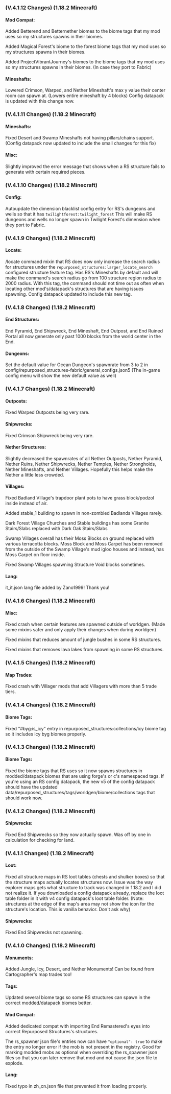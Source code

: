 ### **(V.4.1.12 Changes) (1.18.2 Minecraft)**

#### Mod Compat:
Added Betterend and Betternether biomes to the biome tags that my mod uses so my structures spawns in their biomes.

Added Magical Forest's biome to the forest biome tags that my mod uses so my structures spawns in their biomes.

Added ProjectVibrantJourney's biomes to the biome tags that my mod uses so my structures spawns in their biomes.
(In case they port to Fabric)

#### Mineshafts:
Lowered Crimson, Warped, and Nether Mineshaft's max y value their center room can spawn at. (Lowers entire mineshaft by 4 blocks)
 Config datapack is updated with this change now.


### **(V.4.1.11 Changes) (1.18.2 Minecraft)**

#### Mineshafts:
Fixed Desert and Swamp Mineshafts not having pillars/chains support.
 (Config datapack now updated to include the small changes for this fix)

#### Misc:
Slightly improved the error message that shows when a RS structure fails to generate with certain required pieces.


### **(V.4.1.10 Changes) (1.18.2 Minecraft)**

#### Config:
Autoupdate the dimension blacklist config entry for RS's dungeons and wells so that it has `twilightforest:twilight_forest`
 This will make RS dungeons and wells no longer spawn in Twilight Forest's dimension when they port to Fabric.


### **(V.4.1.9 Changes) (1.18.2 Minecraft)**

#### Locate:
/locate command mixin that RS does now only increase the search radius for structures under the
 `repurposed_structures:larger_locate_search` configured structure feature tag.
 Has RS's Mineshafts by default and will make the command's search radius go from 100 structure region radius to 2000 radius. 
 With this tag, the command should not time out as often when locating other mod's/datapack's structures that are having issues spawning.
 Config datapack updated to include this new tag.


### **(V.4.1.8 Changes) (1.18.2 Minecraft)**

#### End Structures:
End Pyramid, End Shipwreck, End Mineshaft, End Outpost, and End Ruined Portal all now generate only past 1000 blocks from the world center in the End.

#### Dungeons:
Set the default value for Ocean Dungeon's spawnrate from 3 to 2 in config/repurposed_structures-fabric/general_configs.json5
 (The in-game config menu will show the new default value as well)


### **(V.4.1.7 Changes) (1.18.2 Minecraft)**

#### Outposts:
Fixed Warped Outposts being very rare.

#### Shipwrecks:
Fixed Crimson Shipwreck being very rare.

#### Nether Structures:
Slightly decreased the spawnrates of all Nether Outposts, Nether Pyramid, Nether Ruins,
 Nether Shipwrecks, Nether Temples, Nether Strongholds, Nether Mineshafts, and Nether Villages.
 Hopefully this helps make the Nether a little less crowded.

#### Villages:
Fixed Badland Village's trapdoor plant pots to have grass block/podzol inside instead of air.

Added stable_1 building to spawn in non-zombied Badlands Villages rarely.

Dark Forest Village Churches and Stable buildings has some Granite Stairs/Slabs replaced with Dark Oak Stairs/Slabs

Swamp Villages overall has their Moss Blocks on ground replaced with various terracotta blocks.
 Moss Block and Moss Carpet has been removed from the outside of the Swamp Village's mud igloo houses and instead, has Moss Carpet on floor inside.

Fixed Swamp Villages spawning Structure Void blocks sometimes.

#### Lang:
it_it.json lang file added by Zano1999! Thank you!


### **(V.4.1.6 Changes) (1.18.2 Minecraft)**

#### Misc:
Fixed crash when certain features are spawned outside of worldgen. 
 (Made some mixins safer and only apply their changes when during worldgen)

Fixed mixins that reduces amount of jungle bushes in some RS structures.

Fixed mixins that removes lava lakes from spawning in some RS structures.


### **(V.4.1.5 Changes) (1.18.2 Minecraft)**

#### Map Trades:
Fixed crash with Villager mods that add Villagers with more than 5 trade tiers. 


### **(V.4.1.4 Changes) (1.18.2 Minecraft)**

#### Biome Tags:
Fixed "#byg:is_icy" entry in repurposed_structures:collections/icy biome tag so it includes icy byg biomes properly.


### **(V.4.1.3 Changes) (1.18.2 Minecraft)**

#### Biome Tags:
Fixed the biome tags that RS uses so it now spawns structures in modded/datapack biomes that are using forge's or c's namespaced tags.
 If you're using an RS config datapack, the new v5 of the config datapack should have the updated data/repurposed_structures/tags/worldgen/biome/collections tags that should work now.


### **(V.4.1.2 Changes) (1.18.2 Minecraft)**

#### Shipwrecks:
Fixed End Shipwrecks so they now actually spawn. Was off by one in calculation for checking for land.


### **(V.4.1.1 Changes) (1.18.2 Minecraft)**

#### Loot:
Fixed all structure maps in RS loot tables (chests and shulker boxes) so that the structure maps actually locates structures now.
 Issue was the way explorer maps gets what structure to track was changed in 1.18.2 and I did not realize it.
 If you downloaded a config datapack already, replace the loot table folder in it with v4 config datapack's loot table folder.
 (Note: structures at the edge of the map's area may not show the icon for the structure's location. This is vanilla behavior. Don't ask why)

#### Shipwrecks:
Fixed End Shipwrecks not spawning.


### **(V.4.1.0 Changes) (1.18.2 Minecraft)**

#### Monuments:
Added Jungle, Icy, Desert, and Nether Monuments! Can be found from Cartographer's map trades too!

#### Tags:
Updated several biome tags so some RS structures can spawn in the correct modded/datapack biomes better.

#### Mod Compat:
Added dedicated compat with importing End Remastered's eyes into correct Repurposed Structures's structures.

The rs_spawner json file's entries now can have `"optional": true` to make the entry no longer error if the mob is not present in the registry.
  Good for marking modded mobs as optional when overriding the rs_spawner json files so that you can later remove that mod and not cause the json file to explode.

#### Lang:
Fixed typo in zh_cn.json file that prevented it from loading properly.